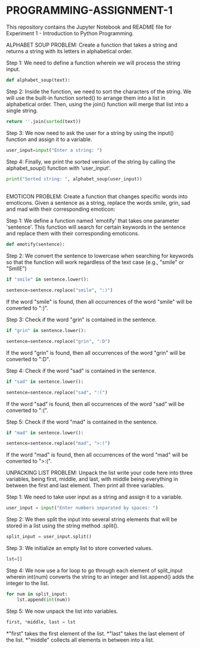 # PROGRAMMING-ASSIGNMENT-1
This repository contains the Jupyter Notebook and README file for Experiment 1 - Introduction to Python Programming.  


ALPHABET SOUP PROBLEM: Create a function that takes a string and returns a string with its letters in alphabetical order.  

Step 1: We need to define a function wherein we will process the string input.
```py
def alphabet_soup(text):
```

Step 2: Inside the function, we need to sort the characters of the string. We will use the built-in function sorted() to arrange them into a list in alphabetical order. Then, using the join() function will merge that list into a single string.
```py
return ''.join(sorted(text))
```

Step 3: We now need to ask the user for a string by using the input() function and assign it to a variable.
```py
user_input=input("Enter a string: ")
```

Step 4: Finally, we print the sorted version of the string by calling the alphabet_soup() function with 'user_input'.
```py
print("Sorted string: ", alphabet_soup(user_input))
```
<br>
EMOTICON PROBLEM: Create a function that changes specific words into emoticons. Given a sentence as a string, replace the words smile, grin, sad and mad with their corresponding emoticon:  

Step 1: We define a function named 'emotify' that takes one parameter 'sentence'. This function will search for certain keywords in the sentence and replace them with their corresponding emoticons.
```py
def emotify(sentence):
```

Step 2: We convert the sentence to lowercase when searching for keywords so that the function will work regardless of the text case (e.g., "smile" or "SmIlE")
```py
if "smile" in sentence.lower():
```
```py
sentence=sentence.replace("smile", ":)")
```
  If the word "smile" is found, then all occurrences of the word "smile" will be converted to ":)".

Step 3: Check if the word "grin" is contained in the sentence.
```py
if "grin" in sentence.lower():
```
```py
sentence=sentence.replace("grin", ":D")
```
  If the word "grin" is found, then all occurrences of the word "grin" will be converted to ":D".

Step 4: Check if the word "sad" is contained in the sentence.
```py
if "sad" in sentence.lower():
```
```py
sentence=sentence.replace("sad", ":(")
```
  If the word "sad" is found, then all occurrences of the word "sad" will be converted to ":(".

Step 5: Check if the word "mad" is contained in the sentence.
```py
if "mad" in sentence.lower():
```
```py
sentence=sentence.replace("mad", ">:(")
```
  If the word "mad" is found, then all occurrences of the word "mad" will be converted to ">:(".
<br>

UNPACKING LIST PROBLEM: Unpack the list write your code here into three variables, being first, middle, and last, with middle being everything in between the first and last element. Then print all three variables.  

Step 1: We need to take user input as a string and assign it to a variable.
```py
user_input = input("Enter numbers separated by spaces: ")
```

Step 2: We then split the input into several string elements that will be stored in a list using the string method .split().
```py
split_input = user_input.split()
```

Step 3: We initialize an empty list to store converted values.
```py
lst=[]
```

Step 4: We now use a for loop to go through each element of split_input wherein int(num) converts the string to an integer and list.append() adds the integer to the list.
```py
for num in split_input:
    lst.append(int(num))
```

Step 5: We now unpack the list into variables.
```py
first, *middle, last = lst
```
  *"first" takes the first element of the list.
  *"last" takes the last element of the list.
  *"middle" collects all elements in between into a list.






